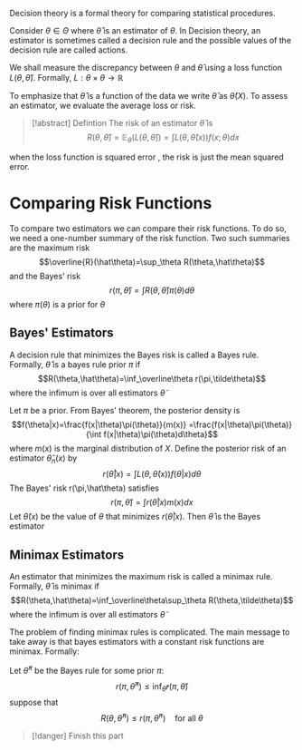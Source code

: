 Decision theory is a formal theory for comparing statistical procedures. 

Consider $\theta\in\Theta$ where $\hat{\theta}$ is an estimator of $\theta$. In Decision theory, an estimator is sometimes called a decision rule and the possible values of the decision rule are called actions.

We shall measure the discrepancy  between $\theta$ and $\hat{\theta}$ using a loss function $L(\theta,\hat{\theta})$. Formally, $L:\theta\times\theta  \rightarrow\mathbb R$ 

To emphasize that $\hat{\theta}$ is a function of the data we write $\hat{\theta}$ as $\hat{\theta}(X)$. To assess an estimator, we evaluate the average loss or risk.
>[!abstract] Defintion
>The risk of an estimator $\hat{\theta}$ is $$R(\theta,\hat{\theta})=\mathbb E_{\theta}\left(L(\theta,\hat{\theta})\right)=\int L(\theta,\hat{\theta}(x))f(x;\theta)dx$$

when the loss function is squared error , the risk is just the mean squared error. 

# Comparing Risk Functions

To compare two estimators we can compare their risk functions. To do so, we need a one-number summary of the risk function. Two such summaries are the maximum risk 
$$\overline{R}(\hat\theta)=\sup_\theta R(\theta,\hat\theta)$$
and the Bayes' risk
$$r(\pi,\hat\theta)=\int R(\theta,\hat\theta)\pi(\theta)d\theta$$
where $\pi(\theta)$ is a prior for $\theta$


## Bayes' Estimators
A decision rule that minimizes the Bayes risk is called a Bayes rule. Formally, $\hat{\theta}$ is a bayes rule prior $\pi$ if 
$$R(\theta,\hat\theta)=\inf_\overline\theta r(\pi,\tilde\theta)$$
where the infimum is over all estimators $\tilde\theta$

Let $\pi$ be a prior. From Bayes' theorem, the posterior density is $$f(\theta|x)=\frac{f(x|\theta)\pi(\theta)}{m(x)} =\frac{f(x|\theta)\pi(\theta)}{\int f(x|\theta)\pi(\theta)d\theta}$$
where $m(x)$ is the marginal distribution of $X$. Define the posterior risk of an estimator $\hat\theta_n(x)$ by 
$$r(\hat\theta|x)=\int L(\theta,\hat\theta(x))f(\theta|x)d\theta$$
The Bayes' risk r(\pi,\hat\theta) satisfies
$$r(\pi,\hat\theta)=\int r(\hat\theta|x)m(x)dx$$
Let $\hat\theta(x)$ be the value of $\theta$ that minimizes $r(\hat\theta|x)$. Then $\hat\theta$ is the Bayes estimator

## Minimax Estimators
An estimator that minimizes the maximum risk is called a minimax rule. Formally, $\hat\theta$ is minimax if 
$$R(\theta,\hat\theta)=\inf_\overline\theta\sup_\theta R(\theta,\tilde\theta)$$
where the infimum is over all estimators $\tilde\theta$


The problem of finding minimax rules is complicated. The main message to take away is that bayes estimators with a constant risk functions are minimax. Formally:

Let $\hat\theta^\pi$ be the Bayes rule for some prior $\pi$:
$$r(\pi,\hat\theta^\pi) \le \inf_\hat\theta r(\pi,\hat\theta)$$
suppose that 
$$R(\theta,\hat\theta^\pi)\le r(\pi,\hat\theta^\pi)\quad \text{for all $\theta$}$$




> [!danger] Finish this part

